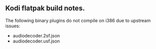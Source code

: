 
## Kodi flatpak build notes.

The following binary plugins do not compile on i386 due to upstream issues:

 * audiodecoder.2sf.json
 * audiodecoder.usf.json

